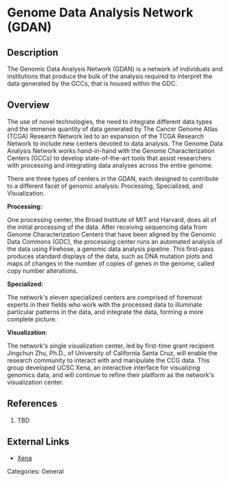 # Genome Data Analysis Network (GDAN) #
## Description ##
The Genomic Data Analysis Network (GDAN) is a network of individuals and institutions that produce the bulk of the analysis required to interpret the data generated by the GCCs, that is housed within the GDC.

## Overview ##
The use of novel technologies, the need to integrate different data types and the immense quantity of data generated by The Cancer Genome Atlas (TCGA) Research Network led to an expansion of the TCGA Research Network to include new centers devoted to data analysis. The Genome Data Analysis Network works hand-in-hand with the Genome Characterization Centers (GCCs) to develop state-of-the-art tools that assist researchers with processing and integrating data analyses across the entire genome.

There are three types of centers in the GDAN, each designed to contribute to a different facet of genomic analysis: Processing, Specialized, and Visualization.

__Processing:__

One processing center, the Broad Institute of MIT and Harvard, does all of the initial processing of the data. After receiving sequencing data from Genome Characterization Centers that have been aligned by the Genomic Data Commons (GDC), the processing center runs an automated analysis of the data using Firehose, a genomic data analysis pipeline. This first-pass produces standard displays of the data, such as DNA mutation plots and maps of changes in the number of copies of genes in the genome, called copy number alterations.

__Specialized:__

The network's eleven specialized centers are comprised of foremost experts in their fields who work with the processed data to illuminate particular patterns in the data, and integrate the data, forming a more complete picture.

__Visualization:__

The network's single visualization center, led by first-time grant recipient Jingchun Zhu, Ph.D., of University of California Santa Cruz, will enable the research community to interact with and manipulate the CCG data. This group developed UCSC Xena, an interactive interface for visualizing genomics data, and will continue to refine their platform as the network's visualization center.

## References ##
1. TBD

## External Links ##
* [Xena](https://xenabrowser.net)

Categories: General
